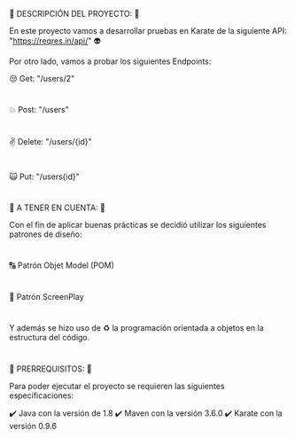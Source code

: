 :herb: DESCRIPCIÓN DEL PROYECTO: :herb:

En este proyecto vamos a desarrollar pruebas en Karate de la siguiente API: "https://reqres.in/api/" :alien:

Por otro lado, vamos a probar los siguientes Endpoints:

:unamused: Get: "/users/2"
# 
:boom: Post: "/users"
# 
:v: Delete: "/users/{id}"
# 
:scream_cat: Put: "/users{id}"
# 
#
:calling: A TENER EN CUENTA: :calling:

Con el fin de aplicar buenas prácticas se decidió utilizar los siguientes patrones de diseño:
#
:capital_abcd: Patrón Objet Model (POM) 
#
:musical_score: Patrón ScreenPlay
#
Y además se hizo uso de :recycle: la programación orientada a objetos en la estructura del código.
#
#

:violin: PRERREQUISITOS: :violin:

Para poder ejecutar el proyecto se requieren las siguientes especificaciones:

:heavy_check_mark: Java con la versión de 1.8
:heavy_check_mark: Maven con la versión 3.6.0
:heavy_check_mark: Karate con la versión 0.9.6


